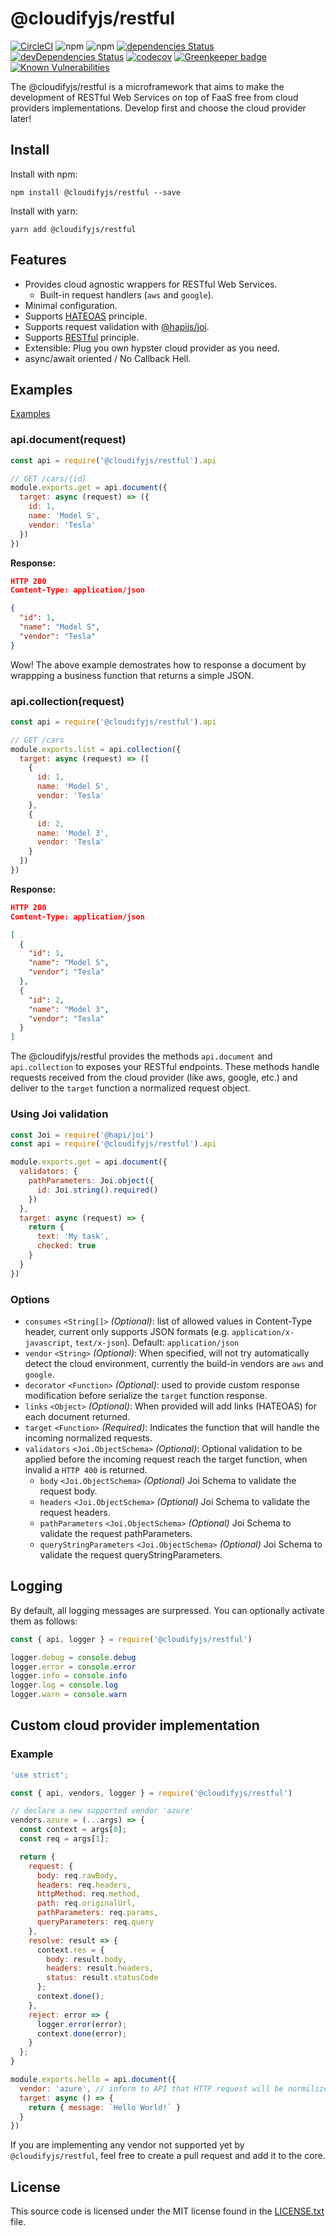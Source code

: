 # @cloudifyjs/restful

[![CircleCI](https://circleci.com/gh/cloudifyjs/restful.svg?style=svg)](https://circleci.com/gh/cloudifyjs/restful)
![npm](https://img.shields.io/npm/v/@cloudifyjs/restful)
![npm](https://img.shields.io/npm/dw/@cloudifyjs/restful)
[![dependencies Status](https://david-dm.org/cloudifyjs/restful/status.svg)](https://david-dm.org/cloudifyjs/restful)
[![devDependencies Status](https://david-dm.org/cloudifyjs/restful/dev-status.svg)](https://david-dm.org/cloudifyjs/restful?type=dev)
[![codecov](https://codecov.io/gh/cloudifyjs/restful/branch/master/graph/badge.svg)](https://codecov.io/gh/cloudifyjs/restful)
[![Greenkeeper badge](https://badges.greenkeeper.io/cloudifyjs/restful.svg)](https://greenkeeper.io/)
[![Known Vulnerabilities](https://snyk.io/test/github/cloudifyjs/restful/badge.svg?targetFile=package.json)](https://snyk.io/test/github/cloudifyjs/restful?targetFile=package.json)

The @cloudifyjs/restful is a microframework that aims to make the development of RESTful Web Services on top of FaaS free from cloud providers implementations. Develop first and choose the cloud provider later!

## Install

Install with npm:
```
npm install @cloudifyjs/restful --save
```

Install with yarn:
```
yarn add @cloudifyjs/restful
```

## Features

* Provides cloud agnostic wrappers for RESTful Web Services.
  * Built-in request handlers (`aws` and `google`).
* Minimal configuration.
* Supports [HATEOAS](https://restfulapi.net/hateoas/) principle.
* Supports request validation with [@hapijs/joi](https://github.com/hapijs/joi).
* Supports [RESTful](https://restfulapi.net/) principle.
* Extensible: Plug you own hypster cloud provider as you need.
* async/await oriented / No Callback Hell.

## Examples

[Examples](https://github.com/cloudifyjs/restful-examples)

### api.document(request)

```javascript
const api = require('@cloudifyjs/restful').api

// GET /cars/{id}
module.exports.get = api.document({
  target: async (request) => ({
    id: 1,
    name: 'Model S',
    vendor: 'Tesla'
  })
})

```
**Response:**
```json
HTTP 200
Content-Type: application/json

{
  "id": 1,
  "name": "Model S",
  "vendor": "Tesla"
}
```

Wow! The above example demostrates how to response a document by wrappping a business function that returns a simple JSON.

### api.collection(request)

```javascript
const api = require('@cloudifyjs/restful').api

// GET /cars
module.exports.list = api.collection({
  target: async (request) => ([
    {
      id: 1,
      name: 'Model S',
      vendor: 'Tesla'
    },
    {
      id: 2,
      name: 'Model 3',
      vendor: 'Tesla'
    }
  ])
})

```
**Response:**
```json
HTTP 200
Content-Type: application/json

[
  {
    "id": 1,
    "name": "Model S",
    "vendor": "Tesla"
  },
  {
    "id": 2,
    "name": "Model 3",
    "vendor": "Tesla"
  }
]
```

The @cloudifyjs/restful provides the methods `api.document` and `api.collection` to exposes your RESTful endpoints. These methods handle requests received from the cloud provider (like aws, google, etc.) and deliver to the `target` function a normalized request object.

### Using Joi validation
```javascript
const Joi = require('@hapi/joi')
const api = require('@cloudifyjs/restful').api

module.exports.get = api.document({
  validators: {
    pathParameters: Joi.object({
      id: Joi.string().required()
    })
  },
  target: async (request) => {
    return {
      text: 'My task',
      checked: true
    }
  }
})
```

### Options

- `consumes` `<String[]>` *(Optional)*: list of allowed values in Content-Type header, current only supports JSON formats (e.g. `application/x-javascript`, `text/x-json`). Default: `application/json`
- `vendor` `<String>` *(Optional)*: When specified, will not try automatically detect the cloud environment, currently the build-in vendors are `aws` and `google`.
- `decorator` `<Function>` *(Optional)*: used to provide custom response modification before serialize the `target` function response.
- `links` `<Object>` *(Optional)*: When provided will add links (HATEOAS) for each document returned.
- `target` `<Function>` *(Required)*: Indicates the function that will handle the incoming normalized requests.
- `validators` `<Joi.ObjectSchema>` *(Optional)*: Optional validation to be applied before the incoming request reach the target function, when invalid a `HTTP 400` is returned.
  - `body` `<Joi.ObjectSchema>` *(Optional)* Joi Schema to validate the request body.
  - `headers` `<Joi.ObjectSchema>` *(Optional)* Joi Schema to validate the request headers.
  - `pathParameters` `<Joi.ObjectSchema>` *(Optional)* Joi Schema to validate the request pathParameters.
  - `queryStringParameters` `<Joi.ObjectSchema>` *(Optional)* Joi Schema to validate the request queryStringParameters.

## Logging
By default, all logging messages are surpressed. You can optionally activate them as follows:

```javascript
const { api, logger } = require('@cloudifyjs/restful')

logger.debug = console.debug
logger.error = console.error
logger.info = console.info
logger.log = console.log
logger.warn = console.warn
```

## Custom cloud provider implementation

### Example
```javascript
'use strict';

const { api, vendors, logger } = require('@cloudifyjs/restful')

// declare a new supported vendor 'azure'
vendors.azure = (...args) => {
  const context = args[0];
  const req = args[1];

  return {
    request: {
      body: req.rawBody,
      headers: req.headers,
      httpMethod: req.method,
      path: req.originalUrl,
      pathParameters: req.params,
      queryParameters: req.query
    },
    resolve: result => {
      context.res = {
        body: result.body,
        headers: result.headers,
        status: result.statusCode
      };
      context.done();
    },
    reject: error => {
      logger.error(error);
      context.done(error);
    }
  };
}

module.exports.hello = api.document({
  vendor: 'azure', // inform to API that HTTP request will be normilized by 'azure' function
  target: async () => {
    return { message: `Hello World!` }
  }
})
```

If you are implementing any vendor not supported yet by `@cloudifyjs/restful`, feel free to create a pull request and add it to the core.

## License

This source code is licensed under the MIT license found in
the [LICENSE.txt](https://github.com/cloudifyjs/restful/blob/master/LICENSE) file.
